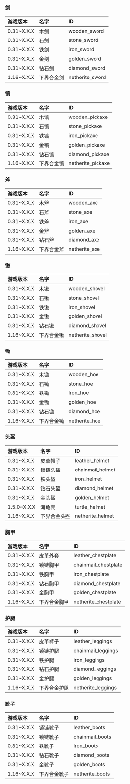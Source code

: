 ### 剑
游戏版本|名字|ID|
|:-|:-|:-|
|0.31~X.X.X|木剑|wooden_sword
|0.31~X.X.X|石剑|stone_sword
|0.31~X.X.X|铁剑|iron_sword
|0.31~X.X.X|金剑|golden_sword
|0.31~X.X.X|钻石剑|diamond_sword
|1.16~X.X.X|下界合金剑|netherite_sword

### 镐
游戏版本|名字|ID|
|:-|:-|:-|
|0.31~X.X.X|木镐|wooden_pickaxe
|0.31~X.X.X|石镐|stone_pickaxe
|0.31~X.X.X|铁镐|iron_pickaxe
|0.31~X.X.X|金镐|golden_pickaxe
|0.31~X.X.X|钻石镐|diamond_pickaxe
|1.16~X.X.X|下界合金镐|netherite_pickaxe

### 斧
游戏版本|名字|ID|
|:-|:-|:-|
|0.31~X.X.X|木斧|wooden_axe
|0.31~X.X.X|石斧|stone_axe
|0.31~X.X.X|铁斧|iron_axe
|0.31~X.X.X|金斧|golden_axe
|0.31~X.X.X|钻石斧|diamond_axe
|1.16~X.X.X|下界合金斧|netherite_axe

### 锹
游戏版本|名字|ID|
|:-|:-|:-|
|0.31~X.X.X|木锹|wooden_shovel
|0.31~X.X.X|石锹|stone_shovel
|0.31~X.X.X|铁锹|iron_shovel
|0.31~X.X.X|金锹|golden_shovel
|0.31~X.X.X|钻石锹|diamond_shovel
|1.16~X.X.X|下界合金锹|netherite_shovel

### 锄
游戏版本|名字|ID|
|:-|:-|:-|
|0.31~X.X.X|木锄|wooden_hoe
|0.31~X.X.X|石锄|stone_hoe
|0.31~X.X.X|铁锄|iron_hoe
|0.31~X.X.X|金锄|golden_hoe
|0.31~X.X.X|钻石锄|diamond_hoe
|1.16~X.X.X|下界合金锄|netherite_hoe

### 头盔
游戏版本|名字|ID|
|:-|:-|:-|
|0.31~X.X.X|皮革帽子|leather_helmet
|0.31~X.X.X|锁链头盔|chainmail_helmet
|0.31~X.X.X|铁头盔|iron_helmet
|0.31~X.X.X|钻石头盔|diamond_helmet
|0.31~X.X.X|金头盔|golden_helmet
|1.5.0~X.X.X|海龟壳|turtle_helmet
|1.16~X.X.X|下界合金头盔|netherite_helmet

### 胸甲
游戏版本|名字|ID|
|:-|:-|:-|
|0.31~X.X.X|皮革外套|leather_chestplate
|0.31~X.X.X|锁链胸甲|chainmail_chestplate
|0.31~X.X.X|铁胸甲|iron_chestplate
|0.31~X.X.X|钻石胸甲|diamond_chestplate
|0.31~X.X.X|金胸甲|golden_chestplate
|1.16~X.X.X|下界合金胸甲|netherite_chestplate

### 护腿
游戏版本|名字|ID|
|:-|:-|:-|
|0.31~X.X.X|皮革裤子|leather_leggings
|0.31~X.X.X|锁链护腿|chainmail_leggings
|0.31~X.X.X|铁护腿|iron_leggings
|0.31~X.X.X|钻石护腿|diamond_leggings
|0.31~X.X.X|金护腿|golden_leggings
|1.16~X.X.X|下界合金护腿|netherite_leggings

### 靴子
游戏版本|名字|ID|
|:-|:-|:-|
|0.31~X.X.X|锁链靴子|leather_boots
|0.31~X.X.X|锁链靴子|chainmail_boots
|0.31~X.X.X|铁靴子|iron_boots
|0.31~X.X.X|钻石靴子|diamond_boots
|0.31~X.X.X|金靴子|golden_boots
|1.16~X.X.X|下界合金靴子	|netherite_boots
